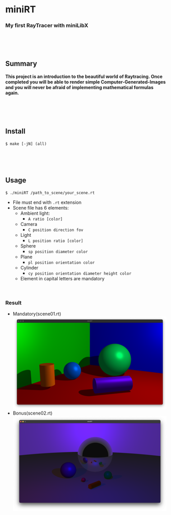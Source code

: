 # miniRT
### My first RayTracer with miniLibX
<br/><br/><br/>

## Summary
#### This project is an introduction to the beautiful world of Raytracing. Once completed you will be able to render simple Computer-Generated-Images and you will never be afraid of implementing mathematical formulas again.
<br/><br/><br/>

## Install
	$ make [-jN] (all)
<br/><br/><br/>

## Usage
	$ ./miniRT /path_to_scene/your_scene.rt
* File must end with `.rt` extension
* Scene file has 6 elements:
	* Ambient light:
		* `A ratio [color]`
	* Camera
		* `C position direction fov`
	* Light
		* `L position ratio [color]`
	* Sphere
		* `sp position diameter color`
	* Plane
		* `pl position orientation color`
	* Cylinder
		* `cy position orientation diameter height color`
	* Element in capital letters are mandatory
<br/><br/><br/>

### Result
* Mandatory(scene01.rt)
![Mandatory(scene01.rt)](./result/mandatory.png)
* Bonus(scene02.rt)
![Bonus(scene02.rt)](./result/bonus.png)